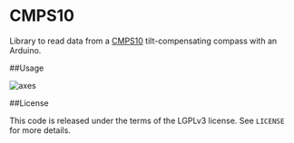 CMPS10
======

Library to read data from a
[CMPS10](http://www.robot-electronics.co.uk/htm/cmps10doc.htm)
tilt-compensating compass with an Arduino.

##Usage

![axes](https://raw.github.com/kragniz/CMPS10/master/axes.png)


##License

This code is released under the terms of the LGPLv3 license. See `LICENSE` for
more details.
